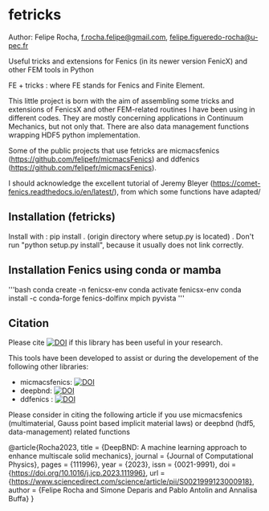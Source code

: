 # fetricks
Author: Felipe Rocha, f.rocha.felipe@gmail.com, felipe.figueredo-rocha@u-pec.fr

Useful tricks and extensions for Fenics (in its newer version FenicX) and other FEM tools in Python

FE + tricks : where FE stands for Fenics and Finite Element.

This little project is born with the aim of assembling some tricks and extensions of FenicsX and other FEM-related routines I have been using in different codes. They are mostly concerning applications in Continuum Mechanics, but not only that. There are also data management functions wrapping HDF5 python implementation.

Some of the public projects that use fetricks are micmacsfenics (https://github.com/felipefr/micmacsFenics) and ddfenics (https://github.com/felipefr/micmacsFenics).

I should acknowledge the excellent tutorial of Jeremy Bleyer (https://comet-fenics.readthedocs.io/en/latest/), from which some functions have adapted/

## Installation (fetricks)
Install with : pip install . (origin directory where setup.py is located) . Don't run "python setup.py install", because it usually does not link correctly.

## Installation Fenics using conda or mamba
'''bash
conda create -n fenicsx-env
conda activate fenicsx-env
conda install -c conda-forge fenics-dolfinx mpich pyvista
'''

## Citation
Please cite 
[![DOI](https://zenodo.org/badge/489339019.svg)](https://zenodo.org/badge/latestdoi/489339019) if this library has been useful in your research.

This tools have been developed to assist or during the developement of the following other libraries:
- micmacsfenics: [![DOI](https://zenodo.org/badge/341954015.svg)](https://zenodo.org/badge/latestdoi/341954015)
- deepbnd: [![DOI](https://zenodo.org/badge/341954015.svg)](https://zenodo.org/badge/latestdoi/341954015)
- ddfenics : [![DOI](https://zenodo.org/badge/DOI/10.5281/zenodo.7646226.svg)](https://doi.org/10.5281/zenodo.7646226)

Please consider in citing the following article if you use micmacsfenics (multimaterial, Gauss point based implicit material laws) or deepbnd (hdf5, data-management) related functions

@article{Rocha2023,
title = {DeepBND: A machine learning approach to enhance multiscale solid mechanics},
journal = {Journal of Computational Physics},
pages = {111996},
year = {2023},
issn = {0021-9991},
doi = {https://doi.org/10.1016/j.jcp.2023.111996},
url = {https://www.sciencedirect.com/science/article/pii/S0021999123000918},
author = {Felipe Rocha and Simone Deparis and Pablo Antolin and Annalisa Buffa}
}

